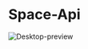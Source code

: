 # Space-Api
![Desktop-preview](https://user-images.githubusercontent.com/119471551/211178281-e87401b9-198d-4530-bf3b-fde0d4ee83fc.png)
